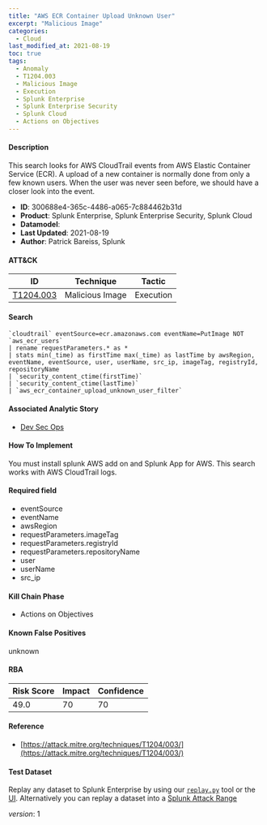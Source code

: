 ```yaml
---
title: "AWS ECR Container Upload Unknown User"
excerpt: "Malicious Image"
categories:
  - Cloud
last_modified_at: 2021-08-19
toc: true
tags:
  - Anomaly
  - T1204.003
  - Malicious Image
  - Execution
  - Splunk Enterprise
  - Splunk Enterprise Security
  - Splunk Cloud
  - Actions on Objectives
---
```




#### Description

This search looks for AWS CloudTrail events from AWS Elastic Container Service (ECR). A upload of a new container is normally done from only a few known users. When the user was never seen before, we should have a closer look into the event.

- **ID**: 300688e4-365c-4486-a065-7c884462b31d
- **Product**: Splunk Enterprise, Splunk Enterprise Security, Splunk Cloud
- **Datamodel**: 
- **Last Updated**: 2021-08-19
- **Author**: Patrick Bareiss, Splunk


#### ATT&CK

| ID          | Technique   | Tactic       |
| ----------- | ----------- |--------------|
| [T1204.003](https://attack.mitre.org/techniques/T1204/003/) | Malicious Image | Execution |


#### Search

```
`cloudtrail` eventSource=ecr.amazonaws.com eventName=PutImage NOT `aws_ecr_users` 
| rename requestParameters.* as * 
| stats min(_time) as firstTime max(_time) as lastTime by awsRegion, eventName, eventSource, user, userName, src_ip, imageTag, registryId, repositoryName 
| `security_content_ctime(firstTime)` 
| `security_content_ctime(lastTime)` 
| `aws_ecr_container_upload_unknown_user_filter`
```

#### Associated Analytic Story
* [Dev Sec Ops](/stories/dev_sec_ops)


#### How To Implement
You must install splunk AWS add on and Splunk App for AWS. This search works with AWS CloudTrail logs.

#### Required field
* eventSource
* eventName
* awsRegion
* requestParameters.imageTag
* requestParameters.registryId
* requestParameters.repositoryName
* user
* userName
* src_ip


#### Kill Chain Phase
* Actions on Objectives


#### Known False Positives
unknown



#### RBA

| Risk Score  | Impact      | Confidence   |
| ----------- | ----------- |--------------|
| 49.0 | 70 | 70 |



#### Reference

* [https://attack.mitre.org/techniques/T1204/003/](https://attack.mitre.org/techniques/T1204/003/)



#### Test Dataset
Replay any dataset to Splunk Enterprise by using our [`replay.py`](https://github.com/splunk/attack_data#using-replaypy) tool or the [UI](https://github.com/splunk/attack_data#using-ui).
Alternatively you can replay a dataset into a [Splunk Attack Range](https://github.com/splunk/attack_range#replay-dumps-into-attack-range-splunk-server)



_version_: 1